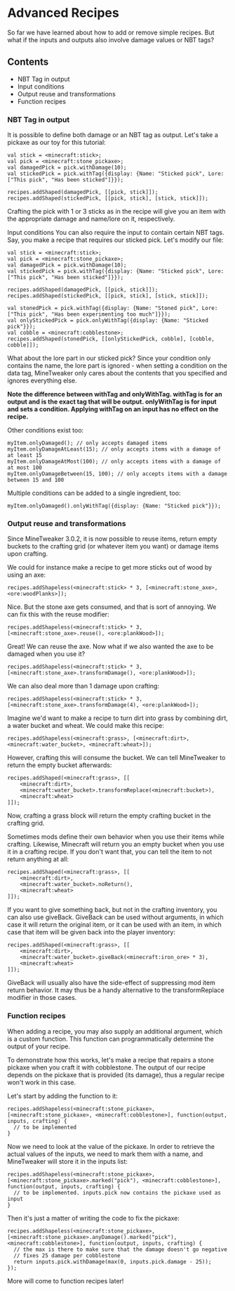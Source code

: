 # Advanced Recipes
So far we have learned about how to add or remove simple recipes. But what if the inputs and outputs also involve damage values or NBT tags?

## Contents
* NBT Tag in output
* Input conditions
* Output reuse and transformations
* Function recipes
### NBT Tag in output
It is possible to define both damage or an NBT tag as output. Let's take a pickaxe as our toy for this tutorial:

```zenscript
val stick = <minecraft:stick>;
val pick = <minecraft:stone_pickaxe>;
val damagedPick = pick.withDamage(10);
val stickedPick = pick.withTag({display: {Name: "Sticked pick", Lore: ["This pick", "Has been sticked"]}});

recipes.addShaped(damagedPick, [[pick, stick]]);
recipes.addShaped(stickedPick, [[pick, stick], [stick, stick]]);
```
Crafting the pick with 1 or 3 sticks as in the recipe will give you an item with the appropriate damage and name/lore on it, respectively.

Input conditions
You can also require the input to contain certain NBT tags. Say, you make a recipe that requires our sticked pick. Let's modify our file:

```zenscript
val stick = <minecraft:stick>;
val pick = <minecraft:stone_pickaxe>;
val damagedPick = pick.withDamage(10);
val stickedPick = pick.withTag({display: {Name: "Sticked pick", Lore: ["This pick", "Has been sticked"]}});

recipes.addShaped(damagedPick, [[pick, stick]]);
recipes.addShaped(stickedPick, [[pick, stick], [stick, stick]]);

val stonedPick = pick.withTag({display: {Name: "Stoned pick", Lore: ["This pick", "Has been experimenting too much"]}});
val onlyStickedPick = pick.onlyWithTag({display: {Name: "Sticked pick"}});
val cobble = <minecraft:cobblestone>;
recipes.addShaped(stonedPick, [[onlyStickedPick, cobble], [cobble, cobble]]);
```
What about the lore part in our sticked pick? Since your condition only contains the name, the lore part is ignored - when setting a condition on the data tag, MineTweaker only cares about the contents that you specified and ignores everything else.

**Note the difference between withTag and onlyWithTag. withTag is for an output and is the exact tag that will be output. onlyWithTag is for input and sets a condition. Applying withTag on an input has no effect on the recipe.**

Other conditions exist too:

```zenscript
myItem.onlyDamaged(); // only accepts damaged items
myItem.onlyDamageAtLeast(15); // only accepts items with a damage of at least 15
myItem.onlyDamageAtMost(100); // only accepts items with a damage of at most 100
myItem.onlyDamageBetween(15, 100); // only accepts items with a damage between 15 and 100
```
Multiple conditions can be added to a single ingredient, too:

```zenscript
myItem.onlyDamaged().onlyWithTag({display: {Name: "Sticked pick"}});
```
### Output reuse and transformations
Since MineTweaker 3.0.2, it is now possible to reuse items, return empty buckets to the crafting grid (or whatever item you want) or damage items upon crafting.

We could for instance make a recipe to get more sticks out of wood by using an axe:

```zenscript
recipes.addShapeless(<minecraft:stick> * 3, [<minecraft:stone_axe>, <ore:woodPlanks>]);
```
Nice. But the stone axe gets consumed, and that is sort of annoying. We can fix this with the reuse modifier:

```zenscript
recipes.addShapeless(<minecraft:stick> * 3, [<minecraft:stone_axe>.reuse(), <ore:plankWood>]);
```
Great! We can reuse the axe. Now what if we also wanted the axe to be damaged when you use it?

```zenscript
recipes.addShapeless(<minecraft:stick> * 3, [<minecraft:stone_axe>.transformDamage(), <ore:plankWood>]);
```
We can also deal more than 1 damage upon crafting:

```zenscript
recipes.addShapeless(<minecraft:stick> * 3, [<minecraft:stone_axe>.transformDamage(4), <ore:plankWood>]);
```
Imagine we'd want to make a recipe to turn dirt into grass by combining dirt, a water bucket and wheat. We could make this recipe:

```zenscript
recipes.addShapeless(<minecraft:grass>, [<minecraft:dirt>, <minecraft:water_bucket>, <minecraft:wheat>]);
```
However, crafting this will consume the bucket. We can tell MineTweaker to return the empty bucket afterwards:

```zenscript
recipes.addShaped(<minecraft:grass>, [[
	<minecraft:dirt>,
	<minecraft:water_bucket>.transformReplace(<minecraft:bucket>),
	<minecraft:wheat>
]]);
```
Now, crafting a grass block will return the empty crafting bucket in the crafting grid.

Sometimes mods define their own behavior when you use their items while crafting. Likewise, Minecraft will return you an empty bucket when you use it in a crafting recipe. If you don't want that, you can tell the item to not return anything at all:

```zenscript
recipes.addShaped(<minecraft:grass>, [[
	<minecraft:dirt>,
	<minecraft:water_bucket>.noReturn(),
	<minecraft:wheat>
]]);
```
If you want to give something back, but not in the crafting inventory, you can also use giveBack. GiveBack can be used without arguments, in which case it will return the original item, or it can be used with an item, in which case that item will be given back into the player inventory:

```zenscript
recipes.addShaped(<minecraft:grass>, [[
	<minecraft:dirt>,
	<minecraft:water_bucket>.giveBack(<minecraft:iron_ore> * 3),
	<minecraft:wheat>
]]);
```
GiveBack will usually also have the side-effect of suppressing mod item return behavior. It may thus be a handy alternative to the transformReplace modifier in those cases.

### Function recipes
When adding a recipe, you may also supply an additional argument, which is a custom function. This function can programmatically determine the output of your recipe.

To demonstrate how this works, let's make a recipe that repairs a stone pickaxe when you craft it with cobblestone. The output of our recipe depends on the pickaxe that is provided (its damage), thus a regular recipe won't work in this case.

Let's start by adding the function to it:

```zenscript
recipes.addShapeless(<minecraft:stone_pickaxe>, [<minecraft:stone_pickaxe>, <minecraft:cobblestone>], function(output, inputs, crafting) {
  // to be implemented
}
```
Now we need to look at the value of the pickaxe. In order to retrieve the actual values of the inputs, we need to mark them with a name, and MineTweaker will store it in the inputs list:

```zenscript
recipes.addShapeless(<minecraft:stone_pickaxe>, [<minecraft:stone_pickaxe>.marked("pick"), <minecraft:cobblestone>], function(output, inputs, crafting) {
  // to be implemented. inputs.pick now contains the pickaxe used as input
}
```
Then it's just a matter of writing the code to fix the pickaxe:

```zenscript
recipes.addShapeless(<minecraft:stone_pickaxe>, [<minecraft:stone_pickaxe>.anyDamage().marked("pick"), <minecraft:cobblestone>], function(output, inputs, crafting) {
  // the max is there to make sure that the damage doesn't go negative
  // fixes 25 damage per cobblestone
  return inputs.pick.withDamage(max(0, inputs.pick.damage - 25));
});
```
More will come to function recipes later!